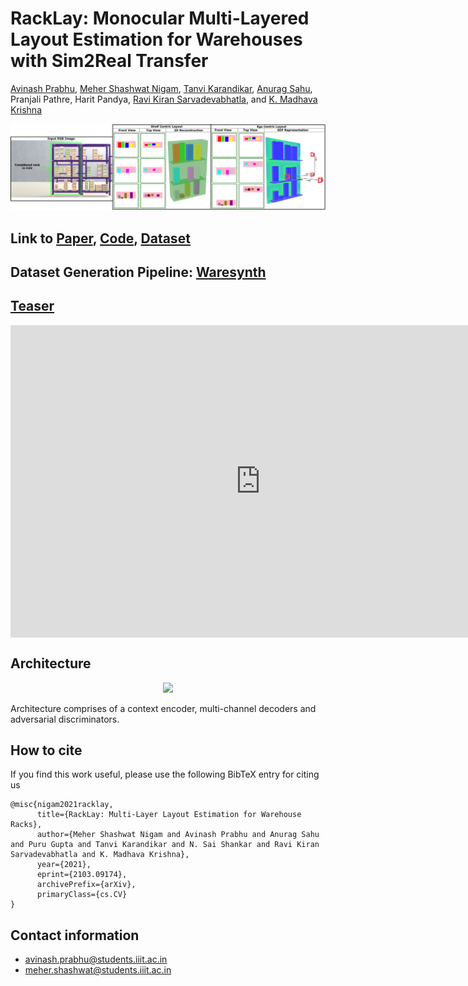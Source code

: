 # RackLay: Monocular Multi-Layered Layout Estimation for Warehouses with Sim2Real Transfer

[Avinash Prabhu](https://avinash2468.github.io/), [Meher Shashwat Nigam](https://github.com/ShashwatNigam99), [Tanvi Karandikar](https://tanvi141.github.io/), [Anurag Sahu](https://anuragsahu.github.io/), Pranjali Pathre, Harit Pandya, [Ravi Kiran Sarvadevabhatla](https://ravika.github.io), and [K. Madhava Krishna](http://robotics.iiit.ac.in)

<p align="center">
    <img src="assets/teaser-hor.png" />
</p>

## Link to [Paper](https://arxiv.org/abs/2103.09174), [Code](https://github.com/Avinash2468/RackLay), [Dataset](https://drive.google.com/drive/folders/1-GizhhfVOeyITYK0nIYpoyQPgtgALHvG?usp=sharing)
## Dataset Generation Pipeline: [Waresynth](https://anuragsahu.github.io/WareSynth/)

## [Teaser](https://youtu.be/9m5brJTAz50)

<iframe height="500" width="800" src="https://youtu.be/9m5brJTAz50" align="center" frameborder="0" allow="accelerometer; autoplay; encrypted-media; gyroscope; picture-in-picture" allowfullscreen></iframe>

## Architecture

<p align="center">
    <img src="assets/double_decoder.png" />
</p>

Architecture comprises of a context encoder, multi-channel decoders and adversarial discriminators.

## How to cite
If you find this work useful, please use the following BibTeX entry for citing us
```
@misc{nigam2021racklay,
      title={RackLay: Multi-Layer Layout Estimation for Warehouse Racks}, 
      author={Meher Shashwat Nigam and Avinash Prabhu and Anurag Sahu and Puru Gupta and Tanvi Karandikar and N. Sai Shankar and Ravi Kiran Sarvadevabhatla and K. Madhava Krishna},
      year={2021},
      eprint={2103.09174},
      archivePrefix={arXiv},
      primaryClass={cs.CV}
}
```

## Contact information
- avinash.prabhu@students.iiit.ac.in
- meher.shashwat@students.iiit.ac.in
